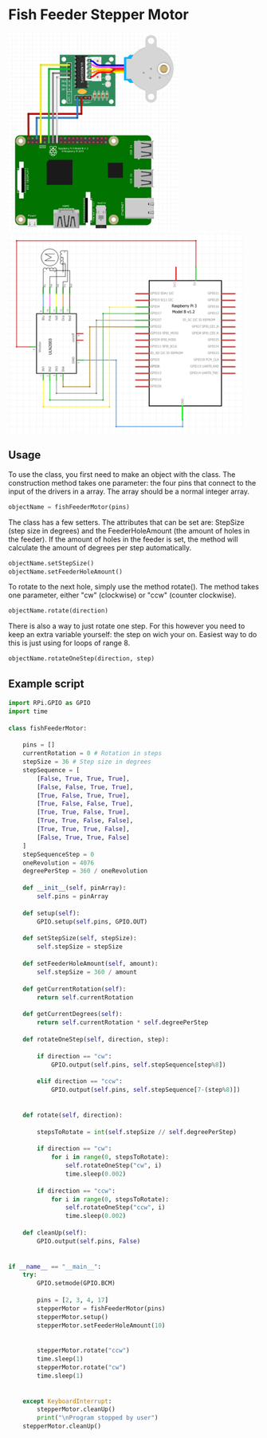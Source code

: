 # Fish Feeder Stepper Motor

<img src="fritzing.png" height="400px"> <img src="schema.png" height="400px">

## Usage


To use the class, you first need to make an object with the class. The construction method takes one parameter: the four pins that connect to the input of the drivers in a array. The array should be a normal integer array.

```python
objectName = fishFeederMotor(pins)
```

The class has a few setters. The attributes that can be set are: StepSize (step size in degrees) and the FeederHoleAmount (the amount of holes in the feeder). If the amount of holes in the feeder is set, the method will calculate the amount of degrees per step automatically.

```python
objectName.setStepSize()
objectName.setFeederHoleAmount()
```

To rotate to the next hole, simply use the method rotate(). The method takes one parameter, either "cw" (clockwise) or "ccw" (counter clockwise). 

```python
objectName.rotate(direction)
```

There is also a way to just rotate one step. For this however you need to keep an extra variable yourself: the step on wich your on. Easiest way to do this is just using for loops of range 8.

```python
objectName.rotateOneStep(direction, step)
```

## Example script
```python
import RPi.GPIO as GPIO
import time

class fishFeederMotor:
    
    pins = []
    currentRotation = 0 # Rotation in steps
    stepSize = 36 # Step size in degrees
    stepSequence = [
        [False, True, True, True], 
        [False, False, True, True], 
        [True, False, True, True], 
        [True, False, False, True], 
        [True, True, False, True], 
        [True, True, False, False], 
        [True, True, True, False], 
        [False, True, True, False]
    ]
    stepSequenceStep = 0
    oneRevolution = 4076
    degreePerStep = 360 / oneRevolution

    def __init__(self, pinArray):
        self.pins = pinArray

    def setup(self):
        GPIO.setup(self.pins, GPIO.OUT)

    def setStepSize(self, stepSize):
        self.stepSize = stepSize

    def setFeederHoleAmount(self, amount):
        self.stepSize = 360 / amount

    def getCurrentRotation(self):
        return self.currentRotation

    def getCurrentDegrees(self):
        return self.currentRotation * self.degreePerStep

    def rotateOneStep(self, direction, step):

        if direction == "cw":
            GPIO.output(self.pins, self.stepSequence[step%8])

        elif direction == "ccw":
            GPIO.output(self.pins, self.stepSequence[7-(step%8)])


    def rotate(self, direction):

        stepsToRotate = int(self.stepSize // self.degreePerStep)
        
        if direction == "cw":
            for i in range(0, stepsToRotate):
                self.rotateOneStep("cw", i)
                time.sleep(0.002)

        if direction == "ccw":
            for i in range(0, stepsToRotate):
                self.rotateOneStep("ccw", i)
                time.sleep(0.002)

    def cleanUp(self):
        GPIO.output(self.pins, False)


if __name__ == "__main__":
    try:
        GPIO.setmode(GPIO.BCM)

        pins = [2, 3, 4, 17]
        stepperMotor = fishFeederMotor(pins)
        stepperMotor.setup()
        stepperMotor.setFeederHoleAmount(10)


        stepperMotor.rotate("ccw")
        time.sleep(1)
        stepperMotor.rotate("cw")
        time.sleep(1)


    except KeyboardInterrupt:
        stepperMotor.cleanUp()
        print("\nProgram stopped by user")
    stepperMotor.cleanUp()
```